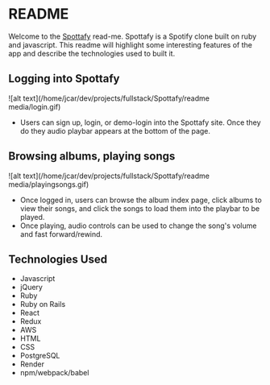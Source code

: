 # README

Welcome to the [Spottafy](https://link-url-here.org) read-me. Spottafy is a Spotify clone built on ruby and javascript. 
This readme will highlight some interesting features of the app and describe the technologies used to built it. 

## Logging into Spottafy
![alt text](/home/jcar/dev/projects/fullstack/Spottafy/readme media/login.gif)

+ Users can sign up, login, or demo-login into the Spottafy site. Once they do they audio playbar appears at the bottom of the page. 

## Browsing albums, playing songs
![alt text](/home/jcar/dev/projects/fullstack/Spottafy/readme media/playingsongs.gif)

+ Once logged in, users can browse the album index page, click albums to view their songs, and click the songs to load them into the playbar to be played. 
+ Once playing, audio controls can be used to change the song's volume and fast forward/rewind. 

## Technologies Used
+ Javascript
+ jQuery
+ Ruby
+ Ruby on Rails
+ React
+ Redux
+ AWS
+ HTML
+ CSS
+ PostgreSQL
+ Render
+ npm/webpack/babel